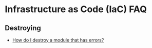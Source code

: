# Infrastructure as Code (IaC) FAQ

## Destroying

- [How do I destroy a module that has errors?](https://github.com/gruntwork-io/knowledge-base/discussions/144)


<!-- ##DOCS-SOURCER-START
{"sourcePlugin":"local-copier","hash":"36bb7ec496d13c871b1259ef31ea7b1f"}
##DOCS-SOURCER-END -->
